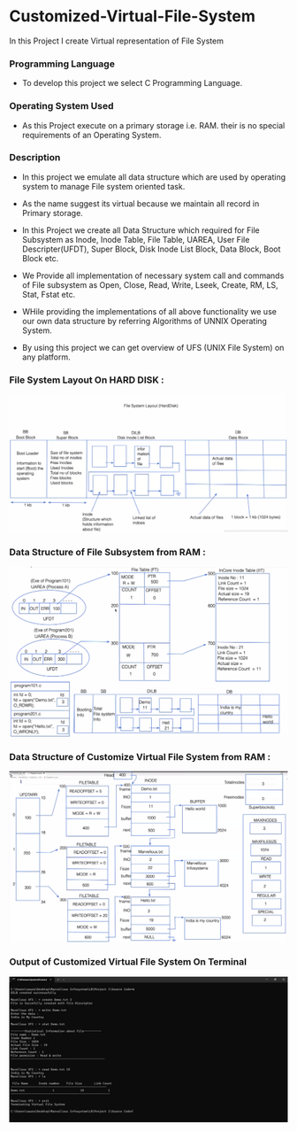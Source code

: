 # Customized-Virtual-File-System
In this Project I create Virtual representation  of File System 

<h3 align="left">Programming Language</h3>

- To develop this project we select C Programming Language.
<h3 align="left">Operating System Used</h3> 

- As this Project execute on a primary storage i.e. RAM. their is no special requirements of an Operating System.
<h3 align="left">Description</h3> 

- In this project we emulate all data structure which are used by operating system to manage File system oriented task.

- As the name suggest its virtual because we maintain all record in Primary storage.

- In this Project we create all Data Structure which required for File Subsystem as Inode, Inode Table, File Table, UAREA, User File Descripter(UFDT), Super Block, Disk Inode List Block, Data Block, Boot Block etc.

- We Provide all implementation of necessary system call and commands of File subsystem as Open, Close, Read, Write, Lseek, Create, RM, LS, Stat, Fstat etc.

- WHile providing the implementations of all above functionality we use our own data structure by referring  Algorithms of UNNIX Operating System.

- By using this project we can get overview of UFS (UNIX File System) on any platform.

<h3 align="left">File System Layout On HARD DISK :</h3>

![File-System-Layout](./File-System-Layout.png)


<h3 align="left">Data Structure of File Subsystem from RAM :</h3>

![File-System-Layout-on-RAM](./File-System-Layout-on-RAM.png)


<h3 align="left">Data Structure of Customize Virtual File System from RAM :</h3>

![d](./d.png)

<h3 align="left">Output of Customized Virtual File System On Terminal</h3>

![S](./S.png)


